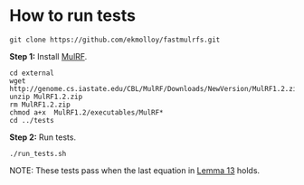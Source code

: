 How to run tests
============
```
git clone https://github.com/ekmolloy/fastmulrfs.git
```

**Step 1:** Install [MulRF](http://genome.cs.iastate.edu/CBL/MulRF).
``` 
cd external
wget http://genome.cs.iastate.edu/CBL/MulRF/Downloads/NewVersion/MulRF1.2.zip
unzip MulRF1.2.zip
rm MulRF1.2.zip 
chmod a+x  MulRF1.2/executables/MulRF*
cd ../tests
```

**Step 2:** Run tests.
```
./run_tests.sh
```

NOTE: These tests pass when the last equation in [Lemma 13](https://doi.org/10.1093/bioinformatics/btaa444) holds.
